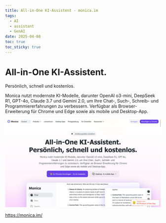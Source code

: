 ```yaml
---
title: All-in-One KI-Assistent - monica.im
tags:
  - AI
  - assistant
  - GenAI
date: 2025-04-08
toc: true
toc_sticky: true
---
```




# All-in-One KI-Assistent.  
Persönlich, schnell und kostenlos.

Monica nutzt modernste KI-Modelle, darunter OpenAI o3-mini, DeepSeek R1, GPT-4o, Claude 3.7 und Gemini 2.0, um Ihre Chat-, Such-, Schreib- und Programmiererfahrungen zu verbessern. Verfügbar als Browser-Erweiterung für Chrome und Edge sowie als mobile und Desktop-App.


![](../_asset/2025-04-08-monica-20250408163417.jpg)

https://monica.im/
